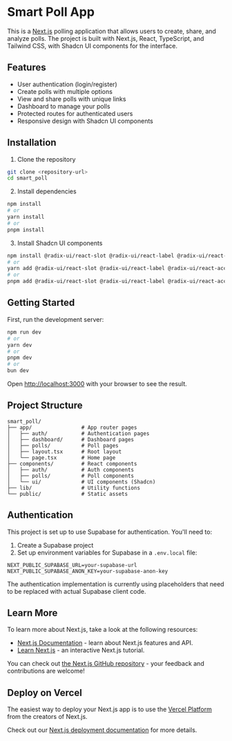 # Smart Poll App

This is a [Next.js](https://nextjs.org) polling application that allows users to create, share, and analyze polls. The project is built with Next.js, React, TypeScript, and Tailwind CSS, with Shadcn UI components for the interface.

## Features

- User authentication (login/register)
- Create polls with multiple options
- View and share polls with unique links
- Dashboard to manage your polls
- Protected routes for authenticated users
- Responsive design with Shadcn UI components

## Installation

1. Clone the repository

```bash
git clone <repository-url>
cd smart_poll
```

2. Install dependencies

```bash
npm install
# or
yarn install
# or
pnpm install
```

3. Install Shadcn UI components

```bash
npm install @radix-ui/react-slot @radix-ui/react-label @radix-ui/react-accordion @radix-ui/react-icons clsx tailwind-merge class-variance-authority
# or
yarn add @radix-ui/react-slot @radix-ui/react-label @radix-ui/react-accordion @radix-ui/react-icons clsx tailwind-merge class-variance-authority
# or
pnpm add @radix-ui/react-slot @radix-ui/react-label @radix-ui/react-accordion @radix-ui/react-icons clsx tailwind-merge class-variance-authority
```

## Getting Started

First, run the development server:

```bash
npm run dev
# or
yarn dev
# or
pnpm dev
# or
bun dev
```

Open [http://localhost:3000](http://localhost:3000) with your browser to see the result.

## Project Structure

```
smart_poll/
├── app/                # App router pages
│   ├── auth/           # Authentication pages
│   ├── dashboard/      # Dashboard pages
│   ├── polls/          # Poll pages
│   ├── layout.tsx      # Root layout
│   └── page.tsx        # Home page
├── components/         # React components
│   ├── auth/           # Auth components
│   ├── polls/          # Poll components
│   └── ui/             # UI components (Shadcn)
├── lib/                # Utility functions
└── public/             # Static assets
```

## Authentication

This project is set up to use Supabase for authentication. You'll need to:

1. Create a Supabase project
2. Set up environment variables for Supabase in a `.env.local` file:

```
NEXT_PUBLIC_SUPABASE_URL=your-supabase-url
NEXT_PUBLIC_SUPABASE_ANON_KEY=your-supabase-anon-key
```

The authentication implementation is currently using placeholders that need to be replaced with actual Supabase client code.

## Learn More

To learn more about Next.js, take a look at the following resources:

- [Next.js Documentation](https://nextjs.org/docs) - learn about Next.js features and API.
- [Learn Next.js](https://nextjs.org/learn-pages-router) - an interactive Next.js tutorial.

You can check out [the Next.js GitHub repository](https://github.com/vercel/next.js) - your feedback and contributions are welcome!

## Deploy on Vercel

The easiest way to deploy your Next.js app is to use the [Vercel Platform](https://vercel.com/new?utm_medium=default-template&filter=next.js&utm_source=create-next-app&utm_campaign=create-next-app-readme) from the creators of Next.js.

Check out our [Next.js deployment documentation](https://nextjs.org/docs/pages/building-your-application/deploying) for more details.
